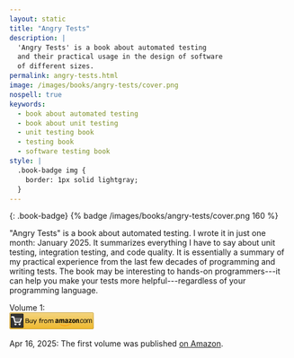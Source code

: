 ```yaml
---
layout: static
title: "Angry Tests"
description: |
  'Angry Tests' is a book about automated testing
  and their practical usage in the design of software
  of different sizes.
permalink: angry-tests.html
image: /images/books/angry-tests/cover.png
nospell: true
keywords:
  - book about automated testing
  - book about unit testing
  - unit testing book
  - testing book
  - software testing book
style: |
  .book-badge img {
    border: 1px solid lightgray;
  }
---
```


{: .book-badge}
{% badge /images/books/angry-tests/cover.png 160 %}

"Angry Tests" is a book about automated testing. I wrote it in just one month:
January 2025. It summarizes everything I have to say about unit testing,
integration testing, and code quality. It is essentially a summary of my
practical experience from the last few decades of programming and writing
tests. The book may be interesting to hands-on programmers---it can help you
make your tests more helpful---regardless of your programming language.

Volume 1:<br/>
<a href="https://amzn.to/4czWVkh"><img src='/images/books/amazon-buy-button.png' style='height:30px' alt='Click to buy'/></a>

<!--more-->

Apr 16, 2025:
The first volume was published [on Amazon](https://amzn.to/4czWVkh).
